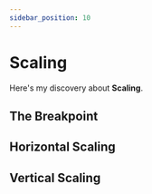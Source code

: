 ```yaml
---
sidebar_position: 10
---
```


# Scaling

Here's my discovery about **Scaling**.

## The Breakpoint

## Horizontal Scaling

## Vertical Scaling

